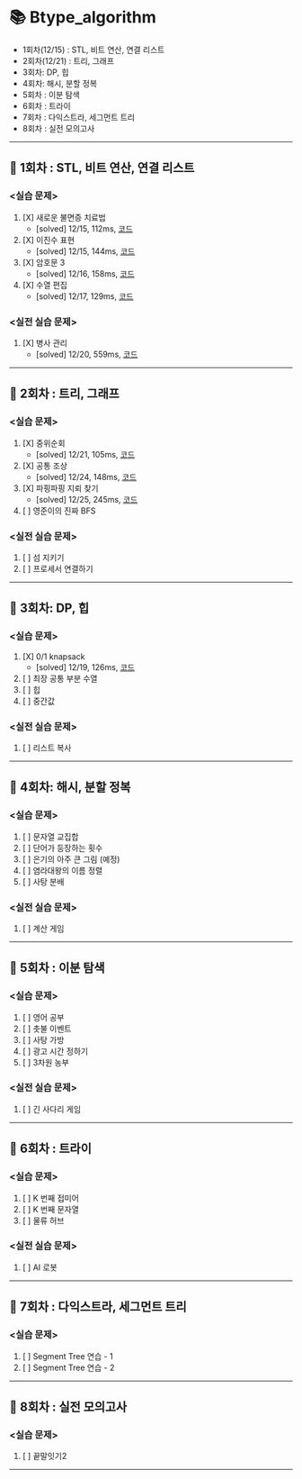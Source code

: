 # :books: Btype_algorithm

- 1회차(12/15) : STL, 비트 연산, 연결 리스트
- 2회차(12/21) : 트리, 그래프
- 3회차: DP,  힙
- 4회차: 해시, 분할 정복
- 5회차 : 이분 탐색
- 6회차 : 트라이
- 7회차 : 다익스트라, 세그먼트 트리
- 8회차 : 실전 모의고사

<hr/>

## :closed_book: 1회차 : STL, 비트 연산, 연결 리스트

### <실습 문제>

1. [X] 새로운 불면증 치료법
   - [solved] 12/15, 112ms, [코드](week01/새로운불면증치료법.java)
2. [X] 이진수 표현
   - [solved] 12/15, 144ms, [코드](week01/이진수표현.java)
3. [X] 암호문 3
   - [solved] 12/16, 158ms, [코드](week01/암호문3.java)
4. [X] 수열 편집
   - [solved] 12/17, 129ms, [코드](week01/수열편집.java)

### <실전 실습 문제>

1. [X] 병사 관리
   - [solved] 12/20, 559ms, [코드](week01/병사관리.java)

<hr/>

## :closed_book: 2회차 : 트리, 그래프

### <실습 문제>

1. [X] 중위순회
   - [solved] 12/21, 105ms, [코드](week02/중위순회.java)
2. [X] 공통 조상
   - [solved] 12/24, 148ms, [코드](week02/공통조상.java)
3. [X] 파핑파핑 지뢰 찾기
   - [solved] 12/25, 245ms, [코드](week02/파핑파핑지뢰찾기.java)
4. [ ] 영준이의 진짜 BFS


### <실전 실습 문제>

1. [ ] 섬 지키기
2. [ ] 프로세서 연결하기

<hr/>

## :closed_book: 3회차: DP,  힙

### <실습 문제>

1. [X] 0/1 knapsack
   - [solved] 12/19, 126ms, [코드](week03/Knapsack.java)
2. [ ] 최장 공통 부분 수열
3. [ ] 힙
4. [ ] 중간값

### <실전 실습 문제>

1. [ ] 리스트 복사

<hr/>

## :closed_book: 4회차: 해시, 분할 정복

### <실습 문제>

1. [ ] 문자열 교집합
2. [ ] 단어가 등장하는 횟수
3. [ ] 은기의 아주 큰 그림 (예정)
4. [ ] 염라대왕의 이름 정렬
5. [ ] 사탕 분배

### <실전 실습 문제>

1. [ ] 계산 게임

<hr/>

## :closed_book: 5회차 : 이분 탐색

### <실습 문제>

1. [ ] 영어 공부
2. [ ] 촛불 이벤트
3. [ ] 사탕 가방
4. [ ] 광고 시간 정하기
5. [ ] 3차원 농부

### <실전 실습 문제>

1. [ ] 긴 사다리 게임

<hr/>

## :closed_book: 6회차 : 트라이

### <실습 문제>

1. [ ] K 번째 접미어
2. [ ] K 번째 문자열
3. [ ] 물류 허브

### <실전 실습 문제>

1. [ ] AI 로봇

<hr/>

## :closed_book: 7회차 : 다익스트라, 세그먼트 트리

### <실습 문제>
1. [ ] Segment Tree 연습 - 1
2. [ ] Segment Tree 연습 - 2

<hr/>

## :closed_book: 8회차 : 실전 모의고사

### <실습 문제>

1. [ ] 끝말잇기2


<hr/>
